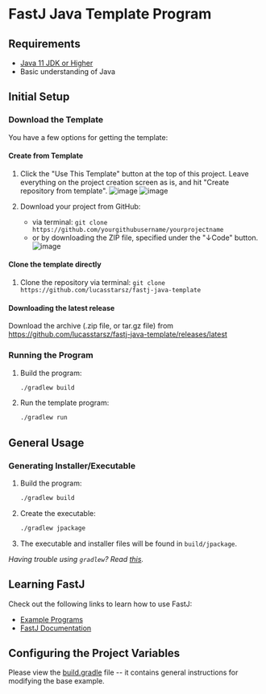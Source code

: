 # FastJ Java Template Program

## Requirements
- [Java 11 JDK or Higher][jdk-link]
- Basic understanding of Java


## Initial Setup

### Download the Template
You have a few options for getting the template:

#### Create from Template
1. Click the "Use This Template" button at the top of this project. Leave everything on the project creation screen as is, and hit "Create repository from template".
   ![image](https://user-images.githubusercontent.com/64715411/125542737-6eb23326-d07a-4a28-89af-dcacb4f01cac.png)
   ![image](https://user-images.githubusercontent.com/64715411/125543010-b960404a-ad40-431c-ab31-c097f52574bb.png)

2. Download your project from GitHub:
    - via terminal: `git clone https://github.com/yourgithubusername/yourprojectname`
    - or by downloading the ZIP file, specified under the "↓Code" button.
      ![image](https://user-images.githubusercontent.com/64715411/125545310-c62610da-1eb5-4e80-86b3-352b1ea16612.png)

#### Clone the template directly
1. Clone the repository via terminal: `git clone https://github.com/lucasstarsz/fastj-java-template`

#### Downloading the latest release
Download the archive (.zip file, or tar.gz file) from https://github.com/lucasstarsz/fastj-java-template/releases/latest


### Running the Program
1. Build the program:
    ```bash
    ./gradlew build
    ```
2. Run the template program:
    ```bash
    ./gradlew run
    ```


## General Usage

### Generating Installer/Executable
1. Build the program:
    ```bash
    ./gradlew build
    ```
2. Create the executable:
    ```bash
   ./gradlew jpackage 
   ```
3. The executable and installer files will be found in `build/jpackage`.

_Having trouble using `gradlew`? Read [this][Terminals Are Different]._


## Learning FastJ
Check out the following links to learn how to use FastJ:
- [Example Programs][example-programs-readme-link]
- [FastJ Documentation][documentation-link]


## Configuring the Project Variables
Please view the [build.gradle](build.gradle) file -- it contains general instructions for modifying the base example.


[jdk-link]: https://adoptium.net/?variant=openjdk17 "Java JDK Download"
[Terminals Are Different]: https://gist.github.com/lucasstarsz/9bbc306f8655b916367d557043e498ad "Terminals Access Files Differently"
[example-programs-readme-link]: http://fastj.me/tree/main/src/example "FastJ Examples"
[documentation-link]: https://javadoc.io/doc/io.github.lucasstarsz.fastj/fastj-library "FastJ API Documentation"
